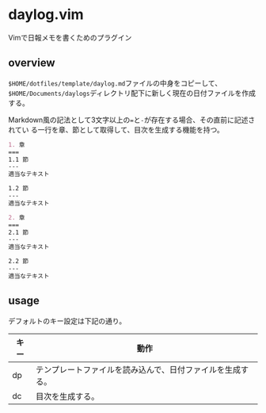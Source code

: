 daylog.vim
================================================================================
Vimで日報メモを書くためのプラグイン

overview
--------------------------------------------------------------------------------
`$HOME/dotfiles/template/daylog.md`ファイルの中身をコピーして、  
`$HOME/Documents/daylogs`ディレクトリ配下に新しく現在の日付ファイルを作成する。

Markdown風の記法として3文字以上の`=`と`-`が存在する場合、その直前に記述されてい
る一行を章、節として取得して、目次を生成する機能を持つ。

```markdown
1. 章
===
1.1 節
---
適当なテキスト

1.2 節
---
適当なテキスト

2. 章
===
2.1 節
---
適当なテキスト

2.2 節
---
適当なテキスト

```

usage
--------------------------------------------------------------------------------
デフォルトのキー設定は下記の通り。

|キー|動作|
|---|---|
|<Leader>dp|テンプレートファイルを読み込んで、日付ファイルを生成する。|
|<Leader>dc|目次を生成する。|

